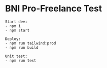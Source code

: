 # BNI Pro-Freelance Test

```
Start dev:
- npm i
- npm start

Deploy:
- npm run tailwind:prod
- npm run build

Unit test:
- npm run test
```